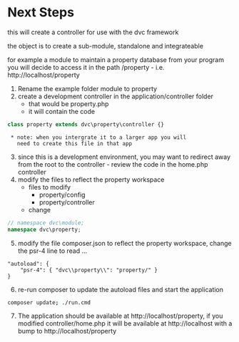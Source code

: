 # Next Steps

this will create a controller for use with the dvc framework

the object is to create a sub-module, standalone and integrateable

for example a module to maintain a property database
from your program you will decide to access it in the
path /property - i.e. http://localhost/property

1. Rename the example folder module to property
2. create a development controller in the application/controller folder
   * that would be property.php
   * it will contain the code
```php
class property extends dvc\property\controller {}
```
     * note: when you intergrate it to a larger app you will
       need to create this file in that app
3. since this is a development environment, you may want
    to redirect away from the root to the controller - review the code in the home.php controller
4. modify the files to reflect the property workspace
   * files to modify
      * property/config
      * property/controller
   * change
```php
// namespace dvc\module;
namespace dvc\property;
```
5. modify the file composer.json to reflect the property workspace, change the psr-4 line to read ...
```
"autoload": {
    "psr-4": { "dvc\\property\\": "property/" }
}
```
6. re-run composer to update the autoload files and start the application
```bash
composer update; ./run.cmd
```
7. The application should be available at http://localhost/property,
   if you modified controller/home.php it will be available at
   http://localhost with a bump to http://localhost/property
